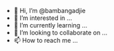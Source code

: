 - 👋 Hi, I’m @bambangadjie
- 👀 I’m interested in ...
- 🌱 I’m currently learning ...
- 💞️ I’m looking to collaborate on ...
- 📫 How to reach me ...

<!---
bambangadjie/bambangadjie is a ✨ special ✨ repository because its `README.md` (this file) appears on your GitHub profile.
You can click the Preview link to take a look at your changes.
--->				
